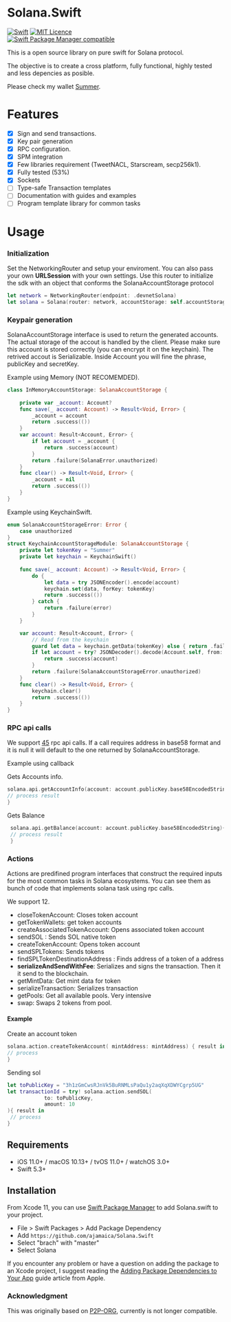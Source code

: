 # Solana.Swift
[![Swift](https://github.com/ajamaica/Solana.Swift/actions/workflows/swift.yml/badge.svg?branch=master)](https://github.com/ajamaica/Solana.Swift/actions/workflows/swift.yml)
[![MIT Licence](https://badges.frapsoft.com/os/mit/mit.png?v=103)](https://opensource.org/licenses/mit-license.php)  
[![Swift Package Manager compatible](https://img.shields.io/badge/SPM-compatible-brightgreen.svg?style=flat&colorA=28a745&&colorB=4E4E4E)](https://github.com/apple/swift-package-manager)

This is a open source library on pure swift for Solana protocol.

The objective is to create a cross platform, fully functional, highly tested and less depencies as posible. 

Please check my wallet [Summer](https://github.com/ajamaica/Summer).

# Features
- [x] Sign and send transactions.
- [x] Key pair generation
- [x] RPC configuration.
- [x] SPM integration
- [x] Few libraries requirement (TweetNACL, Starscream, secp256k1).
- [x] Fully tested (53%)
- [x] Sockets
- [ ] Type-safe Transaction templates
- [ ] Documentation with guides and examples
- [ ] Program template library for common tasks

# Usage

### Initialization
Set the NetworkingRouter and setup your enviroment. You can also pass your own **URLSession** with your own settings. Use this router to initialize the sdk with an object that conforms the SolanaAccountStorage protocol
```swift
let network = NetworkingRouter(endpoint: .devnetSolana)
let solana = Solana(router: network, accountStorage: self.accountStorage)
```
### Keypair generation

SolanaAccountStorage interface is used to return the generated accounts. The actual storage of the accout is handled by the client. Please make sure this account is stored correctly (you can encrypt it on the keychain). The retrived accout is Serializable. Inside Account you will fine the phrase, publicKey and secretKey.

Example using Memory (NOT RECOMEMDED).
```swift
class InMemoryAccountStorage: SolanaAccountStorage {
    
    private var _account: Account?
    func save(_ account: Account) -> Result<Void, Error> {
        _account = account
        return .success(())
    }
    var account: Result<Account, Error> {
        if let account = _account {
            return .success(account)
        }
        return .failure(SolanaError.unauthorized)
    }
    func clear() -> Result<Void, Error> {
        _account = nil
        return .success(())
    }
}
```

Example using KeychainSwift.
```swift
enum SolanaAccountStorageError: Error {
    case unauthorized
}
struct KeychainAccountStorageModule: SolanaAccountStorage {
    private let tokenKey = "Summer"
    private let keychain = KeychainSwift()
    
    func save(_ account: Account) -> Result<Void, Error> {
        do {
            let data = try JSONEncoder().encode(account)
            keychain.set(data, forKey: tokenKey)
            return .success(())
        } catch {
            return .failure(error)
        }
    }

    var account: Result<Account, Error> {
        // Read from the keychain
        guard let data = keychain.getData(tokenKey) else { return .failure(SolanaAccountStorageError.unauthorized)  }
        if let account = try? JSONDecoder().decode(Account.self, from: data) {
            return .success(account)
        }
        return .failure(SolanaAccountStorageError.unauthorized)
    }
    func clear() -> Result<Void, Error> {
        keychain.clear()
        return .success(())
    }
}
```
### RPC api calls

We support [45](https://github.com/ajamaica/Solana.Swift/tree/master/Sources/Solana/Api "Check the Api folder") rpc api calls. If a call requires address in base58 format and it is null it will default to the one returned by SolanaAccountStorage.

Example using callback

Gets Accounts info.
```swift
solana.api.getAccountInfo(account: account.publicKey.base58EncodedString, decodedTo: AccountInfo.self) { result in
// process result
}
```
Gets Balance
```swift
 solana.api.getBalance(account: account.publicKey.base58EncodedString){ result in
 // process result
 }
```

### Actions

Actions are predifined program interfaces that construct the required inputs for the most common tasks in Solana ecosystems. You can see them as bunch of code that implements solana task using rpc calls.

We support 12.
- closeTokenAccount: Closes token account
- getTokenWallets: get token accounts
- createAssociatedTokenAccount: Opens associated token account
- sendSOL : Sends SOL native token
- createTokenAccount: Opens token account
- sendSPLTokens: Sends tokens
- findSPLTokenDestinationAddress : Finds address of a token of a address
- **serializeAndSendWithFee**: Serializes and signs the transaction. Then it it send to the blockchain.
- getMintData: Get mint data for token
- serializeTransaction: Serializes transaction
- getPools: Get all available pools. Very intensive
- swap: Swaps 2 tokens from pool.

#### Example

Create an account token

```swift
solana.action.createTokenAccount( mintAddress: mintAddress) { result in
// process
}
```
Sending sol
```swift
let toPublicKey = "3h1zGmCwsRJnVk5BuRNMLsPaQu1y2aqXqXDWYCgrp5UG"
let transactionId = try! solana.action.sendSOL(
            to: toPublicKey,
            amount: 10
){ result in
 // process
}
```

## Requirements

- iOS 11.0+ / macOS 10.13+ / tvOS 11.0+ / watchOS 3.0+
- Swift 5.3+

## Installation

From Xcode 11, you can use [Swift Package Manager](https://swift.org/package-manager/) to add Solana.swift to your project.

- File > Swift Packages > Add Package Dependency
- Add `https://github.com/ajamaica/Solana.Swift`
- Select "brach" with "master"
- Select Solana

If you encounter any problem or have a question on adding the package to an Xcode project, I suggest reading the [Adding Package Dependencies to Your App](https://developer.apple.com/documentation/xcode/adding_package_dependencies_to_your_app)  guide article from Apple.

### Acknowledgment

This was originally based on [P2P-ORG](https://github.com/p2p-org/solana-swift), currently is not longer compatible.
